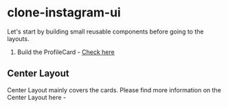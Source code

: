 # clone-instagram-ui

[comment]: <> (TODO: Add prerequisistes here)
[comment]: <> (TODO: Add details about Header flow)

Let's start by building small reusable components before going to the layouts.

1. Build the ProfileCard - [Check here](./src/components/ProfileCard/README.md)

## Center Layout

Center Layout mainly covers the cards.
Please find more information on the Center Layout here -

